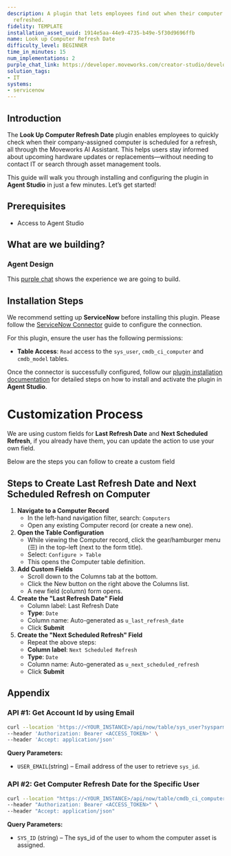 ```yaml
---
description: A plugin that lets employees find out when their computer needs to be
  refreshed.
fidelity: TEMPLATE
installation_asset_uuid: 1914e5aa-44e9-4735-b49e-5f30d9696ffb
name: Look up Computer Refresh Date
difficulty_level: BEGINNER
time_in_minutes: 15
num_implementations: 2
purple_chat_link: https://developer.moveworks.com/creator-studio/developer-tools/purple-chat/?conversation=%7B%22startTimestamp%22%3A%2211%3A43+AM%22%2C%22messages%22%3A%5B%7B%22role%22%3A%22user%22%2C%22parts%22%3A%5B%7B%22richText%22%3A%22When+does+my+computer+need+to+be+refreshed%3F%22%7D%5D%7D%2C%7B%22role%22%3A%22assistant%22%2C%22parts%22%3A%5B%7B%22reasoningSteps%22%3A%5B%7B%22status%22%3A%22success%22%2C%22richText%22%3A%22Searches+ServiceNow+for+computer+refresh+schedule+for+%27John+Doe%27%22%7D%5D%7D%2C%7B%22richText%22%3A%22I+found+the+refresh+schedule+for+your+computer%3A%22%7D%2C%7B%22richText%22%3A%22%3Cb%3EComputer+Refresh+Details%3C%2Fb%3E%3Cbr%3E%3Cp%3E%3Cb%3EName%3A%3C%2Fb%3E+John+Doe%3Cbr%3E%3Cb%3EComputer+Model%3A%3C%2Fb%3E+Mackbook+Pro%3Cbr%3E%3Cb%3ELast+Refresh+Date%3A%3C%2Fb%3E+January+15%2C+2022%3Cbr%3E%3Cb%3ENext+Scheduled+Refresh%3A%3C%2Fb%3E+January+15%2C+2025%3C%2Fp%3E%22%7D%5D%7D%5D%7D
solution_tags:
- IT
systems:
- servicenow
---
```


## Introduction

The **Look Up Computer Refresh Date** plugin enables employees to quickly check when their company-assigned computer is scheduled for a refresh, all through the Moveworks AI Assistant. This helps users stay informed about upcoming hardware updates or replacements—without needing to contact IT or search through asset management tools.

This guide will walk you through installing and configuring the plugin in **Agent Studio** in just a few minutes. Let’s get started!

## **Prerequisites**

- Access to Agent Studio

## **What are we building?**

### Agent Design

This [purple chat](https://developer.moveworks.com/creator-studio/developer-tools/purple-chat/?conversation=%7B%22startTimestamp%22%3A%2211%3A43+AM%22%2C%22messages%22%3A%5B%7B%22role%22%3A%22user%22%2C%22parts%22%3A%5B%7B%22richText%22%3A%22When+does+my+computer+need+to+be+refreshed%3F%22%7D%5D%7D%2C%7B%22role%22%3A%22assistant%22%2C%22parts%22%3A%5B%7B%22reasoningSteps%22%3A%5B%7B%22status%22%3A%22success%22%2C%22richText%22%3A%22Searches+ServiceNow+for+computer+refresh+schedule+for+%27John+Doe%27%22%7D%5D%7D%2C%7B%22richText%22%3A%22I+found+the+refresh+schedule+for+your+computer%3A%22%7D%2C%7B%22richText%22%3A%22%3Cb%3EComputer+Refresh+Details%3C%2Fb%3E%3Cbr%3E%3Cp%3E%3Cb%3EName%3A%3C%2Fb%3E+John+Doe%3Cbr%3E%3Cb%3EComputer+Model%3A%3C%2Fb%3E+Mackbook+Pro%3Cbr%3E%3Cb%3ELast+Refresh+Date%3A%3C%2Fb%3E+January+15%2C+2022%3Cbr%3E%3Cb%3ENext+Scheduled+Refresh%3A%3C%2Fb%3E+January+15%2C+2025%3C%2Fp%3E%22%7D%5D%7D%5D%7D) shows the experience we are going to build.

## **Installation Steps**

We recommend setting up **ServiceNow** before installing this plugin. Please follow the [ServiceNow Connector](https://developer.moveworks.com/marketplace/package/?id=servicenow&hist=home%2Cbrws#how-to-implement) guide to configure the connection.

For this plugin, ensure the user has the following permissions:

- **Table Access**: `Read` access to the `sys_user`, `cmdb_ci_computer` and `cmdb_model`  tables.

Once the connector is successfully configured, follow our [plugin installation documentation](https://help.moveworks.com/docs/ai-agent-marketplace-installation) for detailed steps on how to install and activate the plugin in **Agent Studio**.

# **Customization Process**

We are using custom fields for **Last Refresh Date** and **Next Scheduled Refresh**, if you already have them, you can update the action to use your own field. 

Below are the steps you can follow to create a custom field 

## **Steps to Create Last Refresh Date** and **Next Scheduled Refresh on Computer**

1. **Navigate to a Computer Record**
    - In the left-hand navigation filter, search: `Computers`
    - Open any existing Computer record (or create a new one).
2. **Open the Table Configuration**
    - While viewing the Computer record, click the gear/hamburger menu (☰) in the top-left (next to the form title).
    - Select: `Configure > Table`
    - This opens the Computer table definition.
3. **Add Custom Fields**
    - Scroll down to the Columns tab at the bottom.
    - Click the New button on the right above the Columns list.
    - A new field (column) form opens.
4. **Create the "Last Refresh Date" Field**
    - Column label: Last Refresh Date
    - **Type**: `Date`
    - Column name: Auto-generated as `u_last_refresh_date`
    - Click **Submit**
5. **Create the "Next Scheduled Refresh" Field**
    - Repeat the above steps:
    - **Column label**: `Next Scheduled Refresh`
    - **Type**: `Date`
    - Column name: Auto-generated as `u_next_scheduled_refresh`
    - Click **Submit**

## **Appendix**

### **API #1: Get Account Id by using Email**

```bash
curl --location 'https://<YOUR_INSTANCE>/api/now/table/sys_user?sysparm_query=email=<USER_EMAIL>' \
--header 'Authorization: Bearer <ACCESS_TOKEN>' \
--header 'Accept: application/json'

```

**Query Parameters:**

- `USER_EMAIL`(string) –  Email address of the user to retrieve `sys_id`.

### **API #2: Get Computer Refresh Date for the Specific User**

```bash
curl --location "https://<YOUR_INSTANCE>/api/now/table/cmdb_ci_computer?sysparm_query=assigned_to=<SYS_ID>&sysparm_fields=name,assigned_to.name,u_next_scheduled_refresh,u_last_refresh_date,model_id.name" \
--header "Authorization: Bearer <ACCESS_TOKEN>" \
--header "Accept: application/json"

```

**Query Parameters:**

- `SYS_ID` (string) – The sys_id of the user to whom the computer asset is assigned.